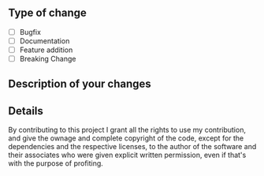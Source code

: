 ## Type of change

<!-- Mark with an x -->

- [ ] Bugfix <!-- Does this fix an issue? -->
- [ ] Documentation <!-- Adding/modifying documentation that does not affect in any way the code -->
- [ ] Feature addition <!-- Does it add a feature that does not break the current functionality of the program? -->
- [ ] Breaking Change <!-- Does it add a feature or fixes a bug that DOES break the current functionality of the program? -->

## Description of your changes

<!-- Describe in detail your code changes, suggestions, design decisions, etc -->

## Details

<!-- Additional info, for example: Fixes #9 -->

By contributing to this project I grant all the rights to use my contribution, and give the ownage and complete copyright of the code, except for the dependencies and the respective licenses, to the author of the software and their associates who were given explicit written permission, even if that's with the purpose of profiting.

